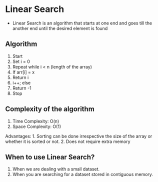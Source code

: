 # Linear Search

- Linear Search is an algorithm that starts at one end and goes till the another end until the desired element is found

## Algorithm

1. Start
2. Set i = 0
3. Repeat while i < n (length of the array)
4. If arr[i] = x
5. Return i
6. i++; else
7. Return -1
8. Stop

## Complexity of the algorithm

1. Time Complexity: O(n)
2. Space Complexity: O(1)

Advantages: 1. Sorting can be done irrespective the size of the array or whether it is sorted or not. 2. Does not require extra memory

## When to use Linear Search?

1. When we are dealing with a small dataset.
2. When you are searching for a dataset stored in contiguous memory.
